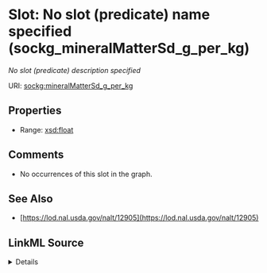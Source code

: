 

# Slot: No slot (predicate) name specified (sockg_mineralMatterSd_g_per_kg)


_No slot (predicate) description specified_







URI: [sockg:mineralMatterSd_g_per_kg](https://idir.uta.edu/sockg-ontology/docs/mineralMatterSd_g_per_kg)



<!-- no inheritance hierarchy -->








## Properties

* Range: [xsd:float](http://www.w3.org/2001/XMLSchema#float)





## Comments

* No occurrences of this slot in the graph.

## See Also

* [https://lod.nal.usda.gov/nalt/12905](https://lod.nal.usda.gov/nalt/12905)



## LinkML Source

<details>

```yaml
name: sockg_mineralMatterSd_g_per_kg
description: No slot (predicate) description specified
title: No slot (predicate) name specified
comments:
- No occurrences of this slot in the graph.
from_schema: soc-kg
see_also:
- https://lod.nal.usda.gov/nalt/12905
rank: 1000
domain: sockg_BioMassEnergy
slot_uri: sockg:mineralMatterSd_g_per_kg
alias: sockg_mineralMatterSd_g_per_kg
range: float

```
</details>